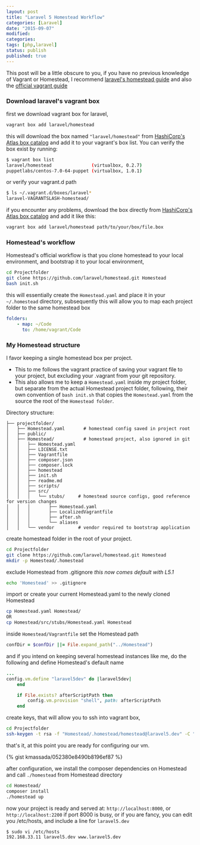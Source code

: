 ```yaml
---
layout: post
title: "Laravel 5 Homestead Workflow"
categories: [Laravel]
date: "2015-09-07"
modified:
categories:
tags: [php,laravel]
status: publish
published: true
---
```


This post will be a little obscure to you, if you have no previous knowledge of Vagrant or Homestead, I recommend [laravel's homestead guide](http://laravel.com/docs/master/homestead) and also the [official vagrant guide](https://docs.vagrantup.com/v2/)

### Download laravel's vagrant box
first we download vagrant box for laravel,

```bash
vagrant box add laravel/homestead
```

this will download the box named `"laravel/homestead"` from [HashiCorp's Atlas box catalog](https://atlas.hashicorp.com/boxes/search) and add it to your vagrant's box list.
You can verify the box exist by running:

```bash
$ vagrant box list
laravel/homestead               (virtualbox, 0.2.7)
puppetlabs/centos-7.0-64-puppet (virtualbox, 1.0.1)
```

or verify your vagrant.d path

```bash
$ ls ~/.vagrant.d/boxes/laravel*
laravel-VAGRANTSLASH-homestead/   
```

if you encounter any problems, download the box directly from [HashiCorp's Atlas box catalog](https://atlas.hashicorp.com/boxes/search) and add it like this:

```bash
vagrant box add laravel/homestead path/to/your/box/file.box
```

### Homestead's workflow
Homestead's official workflow is that you clone homestead to your local environment, and bootstrap it to your local environment,  

```bash
cd Projectfolder
git clone https://github.com/laravel/homestead.git Homestead
bash init.sh
```
this will essentially create the `Homestead.yaml` and place it in your `~/.homestead` directory, subsequently this will allow you to map each project folder to the same homestead box

```yaml
folders:
    - map: ~/Code
      to: /home/vagrant/Code
```

### My Homestead structure
I favor keeping a single homestead box per project.

- This to me follows the vagrant practice of saving your vagrant file to your project, but excluding your .vagrant from your git repository.
- This also allows me to keep a `Homestead.yaml` inside my project folder, but separate from the actual Homestead project folder, following, their own convention of `bash init.sh` that copies the `Homestead.yaml` from the source the root of the `Homestead folder`.

Directory structure:

```
├── projectfolder/
│   ├── Homestead.yaml       # homestead config saved in project root
│   ├── public/
│   ├── Homestead/           # homestead project, also ignored in git
│   │   ├── Homestead.yaml
│   │   ├── LICENSE.txt
│   │   ├── Vagrantfile
│   │   ├── composer.json
│   │   ├── composer.lock
│   │   ├── homestead
│   │   ├── init.sh
│   │   ├── readme.md
│   │   ├── scripts/
│   │   ├── src/
│   │   │   └── stubs/     # homestead source configs, good reference for version changes
│   │   │       ├── Homestead.yaml
│   │   │       ├── LocalizedVagrantfile
│   │   │       ├── after.sh
│   │   │       └── aliases
│   │   └── vendor         # vendor required to bootstrap application
```
create homestead folder in the root of your project.

```bash
cd Projectfolder
git clone https://github.com/laravel/homestead.git Homestead
mkdir -p Homestead/.homestead
```

exclude Homestead from .gitignore *this now comes default with L5.1*

```bash
echo 'Homestead' >> .gitignore
```

import or create your current Homestead.yaml to the newly cloned Homestead

```bash
cp Homestead.yaml Homestead/
OR
cp Homestead/src/stubs/Homestead.yaml Homestead
```

inside `Homestead/Vagrantfile` set the Homestead path

```ruby
confDir = $confDir ||= File.expand_path("../Homestead")
```

and if you intend on keeping several homestead instances like me, do the following and define Homestead's default name

```ruby
...
config.vm.define "laravel5dev" do |laravel5dev|
    end

    if File.exists? afterScriptPath then
        config.vm.provision "shell", path: afterScriptPath
    end
```

create keys, that will allow you to ssh into vagrant box,

```bash
cd Projectfolder
ssh-keygen -t rsa -f "Homestead/.homestead/homestead@laravel5.dev" -C "homestead@laravel5.dev"
```

that's it, at this point you are ready for configuring our vm.

{% gist kmassada/052380e8490b8196ef87 %}

after configuration, we install the composer dependencies on Homestead and call `./homestead` from Homestead directory

```bash
cd Homestead/
composer install
./homestead up
```

now your project is ready and served at: `http://localhost:8000`, or `http://localhost:2200` if port 8000 is busy, or if you are fancy, you can edit you /etc/hosts, and include a line for `laravel5.dev`

```bash
$ sudo vi /etc/hosts
192.168.33.11 laravel5.dev www.laravel5.dev
```
